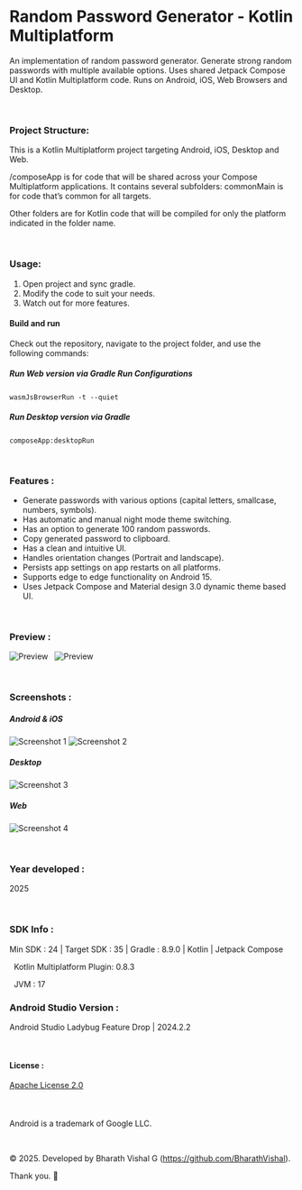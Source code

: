 # Random Password Generator - Kotlin Multiplatform
 An implementation of random password generator. Generate strong random passwords with multiple available options. Uses shared Jetpack Compose UI and Kotlin Multiplatform code. Runs on Android, iOS, Web Browsers and Desktop.

&nbsp;
### Project Structure:
This is a Kotlin Multiplatform project targeting Android, iOS, Desktop and Web.

/composeApp is for code that will be shared across your Compose Multiplatform applications. It contains several subfolders:
commonMain is for code that’s common for all targets.

Other folders are for Kotlin code that will be compiled for only the platform indicated in the folder name. 

&nbsp;
### Usage:
1. Open project and sync gradle.
2. Modify the code to suit your needs.
3. Watch out for more features.
&nbsp;
&nbsp;

#### Build and run
Check out the repository, navigate to the project folder, and use the following commands:
&nbsp;

##### Run Web version via Gradle Run Configurations
```wasmJsBrowserRun -t --quiet```
&nbsp;

##### Run Desktop version via Gradle
```composeApp:desktopRun```
&nbsp;

&nbsp;
### Features :
- Generate passwords with various options (capital letters, smallcase, numbers, symbols).
- Has automatic and manual night mode theme switching.
- Has an option to generate 100 random passwords.
- Copy generated password to clipboard.
- Has a clean and intuitive UI.
- Handles orientation changes (Portrait and landscape).
- Persists app settings on app restarts on all platforms.
- Supports edge to edge functionality on Android 15.
- Uses Jetpack Compose and Material design 3.0 dynamic theme based UI. 


&nbsp;
### Preview : 
![Preview](https://github.com/BharathVishal/Random-Password-Generator-Kotlin-Multiplatform/blob/main/Gif_Preview/Preview1.gif)
&nbsp;
![Preview](https://github.com/BharathVishal/Random-Password-Generator-Kotlin-Multiplatform/blob/main/Gif_Preview/Preview2.gif)

&nbsp;
### Screenshots : 
##### Android & iOS
![Screenshot 1](https://github.com/BharathVishal/Random-Password-Generator-Kotlin-Multiplatform/blob/main/Screenshots/Screenshot_Android.png)
![Screenshot 2](https://github.com/BharathVishal/Random-Password-Generator-Kotlin-Multiplatform/blob/main/Screenshots/Screenshot_iOS.png)
&nbsp;
##### Desktop
![Screenshot 3](https://github.com/BharathVishal/Random-Password-Generator-Kotlin-Multiplatform/blob/main/Screenshots/Screenshot_Desktop.png)
&nbsp;
##### Web
![Screenshot 4](https://github.com/BharathVishal/Random-Password-Generator-Kotlin-Multiplatform/blob/main/Screenshots/Screenshot_Web.png)


&nbsp;
### Year developed : 
2025


&nbsp;

### SDK Info : 
Min SDK : 24  | Target SDK : 35 | Gradle : 8.9.0  | Kotlin | Jetpack Compose

&nbsp;
Kotlin Multiplatform Plugin: 0.8.3

&nbsp;
JVM : 17
&nbsp;



### Android Studio Version : 
Android Studio Ladybug Feature Drop | 2024.2.2


&nbsp;

#### License : 
[Apache License 2.0](https://github.com/BharathVishal/Random-Password-Generator-Kotlin-Multiplatform?tab=Apache-2.0-1-ov-file#readme)
&nbsp;

&nbsp;
####
Android is a trademark of Google LLC. 

&nbsp;
&nbsp;


© 2025. Developed by Bharath Vishal G (https://github.com/BharathVishal).

Thank you. :slightly_smiling_face:
 
